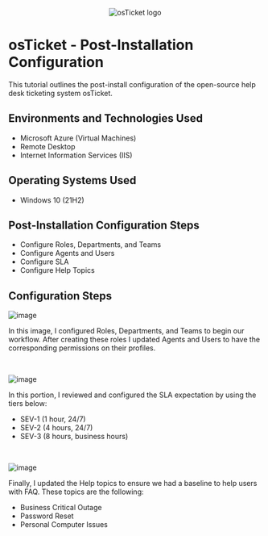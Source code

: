 <p align="center">
<img src="https://github.com/simoneburch/osticket-post-install-config/assets/152559137/8199d9b7-c043-4bd4-ab33-03d88bc01756" alt="osTicket logo"/>
</p>

<h1>osTicket - Post-Installation Configuration</h1>
This tutorial outlines the post-install configuration of the open-source help desk ticketing system osTicket.<br />


<h2>Environments and Technologies Used</h2>

- Microsoft Azure (Virtual Machines)
- Remote Desktop
- Internet Information Services (IIS)

<h2>Operating Systems Used </h2>

- Windows 10</b> (21H2)

<h2>Post-Installation Configuration Steps</h2>

- Configure Roles, Departments, and Teams
- Configure Agents and Users
- Configure SLA
- Configure Help Topics

<h2>Configuration Steps</h2>

<p>

![image](https://github.com/CopaceticWill/post-install-config/assets/137100082/d5dae9f3-5fc3-48dd-bf30-99a6d309497a)

</p>
<p>
In this image, I configured Roles, Departments, and Teams to begin our workflow. After creating these roles I updated Agents and Users to have the corresponding permissions on their profiles. 

</p>
<br />

<p>

![image](https://github.com/CopaceticWill/post-install-config/assets/137100082/e0503c99-b00c-431e-abe4-61bc5abdb696)

</p>
<p>
In this portion, I reviewed and configured the SLA expectation by using the tiers below:

  - SEV-1 (1 hour, 24/7)
  - SEV-2 (4 hours, 24/7)
  - SEV-3 (8 hours, business hours)
</p>
<br />

<p>

![image](https://github.com/CopaceticWill/post-install-config/assets/137100082/c72ed192-f452-48c3-b1cb-5867d5ede187)
  
</p>
<p>
Finally, I updated the Help topics to ensure we had a baseline to help users with FAQ. These topics are the following: 

  - Business Critical Outage
  - Password Reset
  - Personal Computer Issues

</p>
<br />
